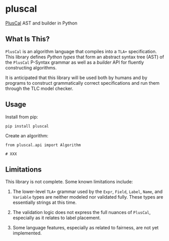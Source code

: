 # pluscal

[PlusCal][1] AST and builder in Python

 [1]: https://lamport.azurewebsites.net/tla/p-manual.pdf


## What Is This?

`PlusCal` is an algorithm language that compiles into a `TLA+` specification. This library defines
*Python types* that form an abstract syntax tree (AST) of the `PlusCal` P-Syntax grammar as well as
a *builder* API for fluently constructing algorithms.

It is anticipated that this library will be used both by humans and by programs to construct grammatically
correct specifications and run them through the TLC model checker.


## Usage

Install from pip:

    pip install pluscal

Create an algorithm:

    from pluscal.api import Algorithm

    # XXX


## Limitations

This library is not complete. Some known limitations include:

 1. The lower-level `TLA+` grammar used by the `Expr`, `Field`, `Label`, `Name`, and `Variable` types
    are neither modeled nor validated fully. These types are essentially strings at this time.

 2. The validation logic does not express the full nuances of `PlusCal`, especially as it relates to
    label placement.

 3. Some language features, especially as related to fairness, are not yet implemented.
